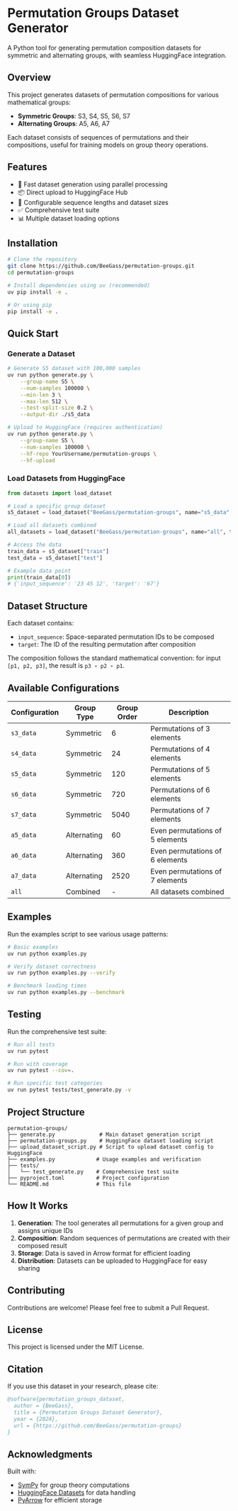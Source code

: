 # Permutation Groups Dataset Generator

A Python tool for generating permutation composition datasets for symmetric and alternating groups, with seamless HuggingFace integration.

## Overview

This project generates datasets of permutation compositions for various mathematical groups:
- **Symmetric Groups**: S3, S4, S5, S6, S7
- **Alternating Groups**: A5, A6, A7

Each dataset consists of sequences of permutations and their compositions, useful for training models on group theory operations.

## Features

- 🚀 Fast dataset generation using parallel processing
- 📦 Direct upload to HuggingFace Hub
- 🔧 Configurable sequence lengths and dataset sizes
- ✅ Comprehensive test suite
- 📊 Multiple dataset loading options

## Installation

```bash
# Clone the repository
git clone https://github.com/BeeGass/permutation-groups.git
cd permutation-groups

# Install dependencies using uv (recommended)
uv pip install -e .

# Or using pip
pip install -e .
```

## Quick Start

### Generate a Dataset

```bash
# Generate S5 dataset with 100,000 samples
uv run python generate.py \
    --group-name S5 \
    --num-samples 100000 \
    --min-len 3 \
    --max-len 512 \
    --test-split-size 0.2 \
    --output-dir ./s5_data

# Upload to HuggingFace (requires authentication)
uv run python generate.py \
    --group-name S5 \
    --num-samples 100000 \
    --hf-repo YourUsername/permutation-groups \
    --hf-upload
```

### Load Datasets from HuggingFace

```python
from datasets import load_dataset

# Load a specific group dataset
s5_dataset = load_dataset("BeeGass/permutation-groups", name="s5_data", trust_remote_code=True)

# Load all datasets combined
all_datasets = load_dataset("BeeGass/permutation-groups", name="all", trust_remote_code=True)

# Access the data
train_data = s5_dataset["train"]
test_data = s5_dataset["test"]

# Example data point
print(train_data[0])
# {'input_sequence': '23 45 12', 'target': '67'}
```

## Dataset Structure

Each dataset contains:
- `input_sequence`: Space-separated permutation IDs to be composed
- `target`: The ID of the resulting permutation after composition

The composition follows the standard mathematical convention: for input `[p1, p2, p3]`, the result is `p3 ∘ p2 ∘ p1`.

## Available Configurations

| Configuration | Group Type | Group Order | Description |
|--------------|------------|-------------|-------------|
| `s3_data` | Symmetric | 6 | Permutations of 3 elements |
| `s4_data` | Symmetric | 24 | Permutations of 4 elements |
| `s5_data` | Symmetric | 120 | Permutations of 5 elements |
| `s6_data` | Symmetric | 720 | Permutations of 6 elements |
| `s7_data` | Symmetric | 5040 | Permutations of 7 elements |
| `a5_data` | Alternating | 60 | Even permutations of 5 elements |
| `a6_data` | Alternating | 360 | Even permutations of 6 elements |
| `a7_data` | Alternating | 2520 | Even permutations of 7 elements |
| `all` | Combined | - | All datasets combined |

## Examples

Run the examples script to see various usage patterns:

```bash
# Basic examples
uv run python examples.py

# Verify dataset correctness
uv run python examples.py --verify

# Benchmark loading times
uv run python examples.py --benchmark
```

## Testing

Run the comprehensive test suite:

```bash
# Run all tests
uv run pytest

# Run with coverage
uv run pytest --cov=.

# Run specific test categories
uv run pytest tests/test_generate.py -v
```

## Project Structure

```
permutation-groups/
├── generate.py              # Main dataset generation script
├── permutation-groups.py    # HuggingFace dataset loading script
├── upload_dataset_script.py # Script to upload dataset config to HuggingFace
├── examples.py             # Usage examples and verification
├── tests/
│   └── test_generate.py    # Comprehensive test suite
├── pyproject.toml          # Project configuration
└── README.md               # This file
```

## How It Works

1. **Generation**: The tool generates all permutations for a given group and assigns unique IDs
2. **Composition**: Random sequences of permutations are created with their composed result
3. **Storage**: Data is saved in Arrow format for efficient loading
4. **Distribution**: Datasets can be uploaded to HuggingFace for easy sharing

## Contributing

Contributions are welcome! Please feel free to submit a Pull Request.

## License

This project is licensed under the MIT License.

## Citation

If you use this dataset in your research, please cite:

```bibtex
@software{permutation_groups_dataset,
  author = {BeeGass},
  title = {Permutation Groups Dataset Generator},
  year = {2024},
  url = {https://github.com/BeeGass/permutation-groups}
}
```

## Acknowledgments

Built with:
- [SymPy](https://www.sympy.org/) for group theory computations
- [HuggingFace Datasets](https://huggingface.co/docs/datasets/) for data handling
- [PyArrow](https://arrow.apache.org/docs/python/) for efficient storage